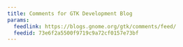 ```yaml
---
title: Comments for GTK Development Blog
params:
  feedlink: https://blogs.gnome.org/gtk/comments/feed/
  feedid: 73e6f2a5500f9719c9a72cf0157e73bf
---
```

